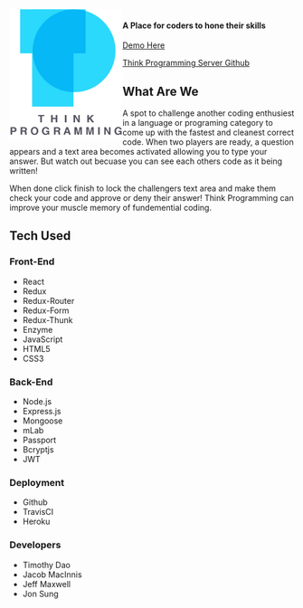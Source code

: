 <img style="float: left;" src="https://github.com/thinkful-ei23/think-programming-client/blob/master/src/components/images/logo/TP-title-logo.jpg?raw=true" alt="Think Programing Logo" width="200"/>

#### A Place for coders to hone their skills

[Demo Here](https://think-programming-client.herokuapp.com/)

[Think Programming Server Github](https://github.com/thinkful-ei23/think-programming-server)

## What Are We
A spot to challenge another coding enthusiest in a language or programing category to come up with the fastest and cleanest correct code.  When two players are ready, a question appears and a text area becomes activated allowing you to type your answer.  But watch out becuase you can see each others code as it being written!  

When done click finish to lock the challengers text area and make them check your code and approve or deny their answer!  Think Programming can improve your muscle memory of fundemential coding.    

## Tech Used

### Front-End
* React
* Redux
* Redux-Router
* Redux-Form
* Redux-Thunk
* Enzyme
* JavaScript
* HTML5
* CSS3

### Back-End
* Node.js
* Express.js
* Mongoose
* mLab
* Passport
* Bcryptjs
* JWT

### Deployment
* Github
* TravisCI
* Heroku

### Developers
* Timothy Dao
* Jacob MacInnis
* Jeff Maxwell
* Jon Sung
